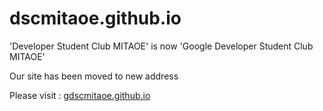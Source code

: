 # dscmitaoe.github.io

'Developer Student Club MITAOE' is now 'Google Developer Student Club MITAOE'

Our site has been moved to new address 

Please visit : [gdscmitaoe.github.io](https://gdscmitaoe.github.io)
